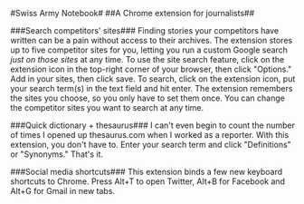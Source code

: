 #Swiss Army Notebook#
##A Chrome extension for journalists##


 ###Search competitors' sites###
 Finding stories your competitors have written can be a pain without access to their archives. The extension stores up to five competitor sites for you, letting you run a custom Google search *just on those sites* at any time.
 To use the site search feature, click on the extension icon in the top-right corner of your browser, then click "Options." Add in your sites, then click save. To search, click on the extension icon, put your search term(s) in the text field and hit enter.
The extension remembers the sites you choose, so you only have to set them once. You can change the competitor sites you want to search at any time.

###Quick dictionary + thesaurus###
I can't even begin to count the number of times I opened up thesaurus.com when I worked as a reporter. With this extension, you don't have to. Enter your search term and click "Definitions" or "Synonyms." That's it.

###Social media shortcuts###
This extension binds a few new keyboard shortcuts to Chrome. Press Alt+T to open Twitter, Alt+B for Facebook and Alt+G for Gmail in new tabs.
